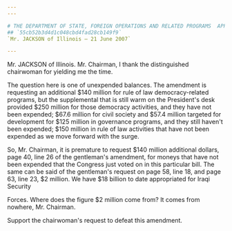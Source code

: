 ```yaml
---
---

# THE DEPARTMENT OF STATE, FOREIGN OPERATIONS AND RELATED PROGRAMS  APPROPRIATIONS ACT, 2008
## `55cb52b3d4d1c048cbd4fad28cb149f9`
`Mr. JACKSON of Illinois — 21 June 2007`

---
```



Mr. JACKSON of Illinois. Mr. Chairman, I thank the distinguished 
chairwoman for yielding me the time.

The question here is one of unexpended balances. The amendment is 
requesting an additional $140 million for rule of law democracy-related 
programs, but the supplemental that is still warm on the President's 
desk provided $250 million for those democracy activities, and they 
have not been expended; $67.6 million for civil society and $57.4 
million targeted for development for $125 million in governance 
programs, and they still haven't been expended; $150 million in rule of 
law activities that have not been expended as we move forward with the 
surge.

So, Mr. Chairman, it is premature to request $140 million additional 
dollars, page 40, line 26 of the gentleman's amendment, for moneys that 
have not been expended that the Congress just voted on in this 
particular bill. The same can be said of the gentleman's request on 
page 58, line 18, and page 63, line 23, $2 million. We have $18 billion 
to date appropriated for Iraqi Security


Forces. Where does the figure $2 million come from? It comes from 
nowhere, Mr. Chairman.

Support the chairwoman's request to defeat this amendment.
